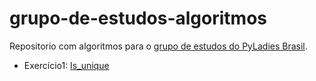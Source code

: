 # grupo-de-estudos-algoritmos
Repositorio com algoritmos para o [grupo de estudos do PyLadies Brasil](https://github.com/pyladies-brazil/grupo-de-estudos-de-algoritmos).


- Exercício1: [Is_unique](./Is_unique)
